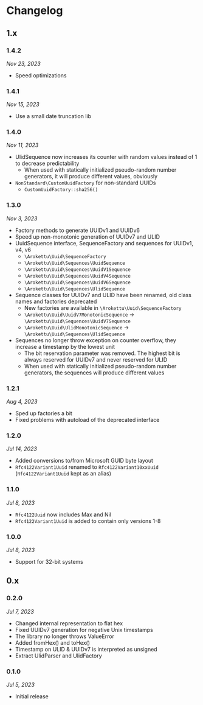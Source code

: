 # Changelog

## 1.x

### 1.4.2

*Nov 23, 2023*

* Speed optimizations

### 1.4.1

*Nov 15, 2023*

* Use a small date truncation lib

### 1.4.0

*Nov 11, 2023*

* UlidSequence now increases its counter with random values instead of 1 to decrease predictability
  * When used with statically initialized pseudo-random number generators,
    it will produce different values, obviously
* `NonStandard\CustomUuidFactory` for non-standard UUIDs
  * `CustomUuidFactory::sha256()`

### 1.3.0

*Nov 3, 2023*

* Factory methods to generate UUIDv1 and UUIDv6
* Speed up non-monotonic generation of UUIDv7 and ULID
* UuidSequence interface, SequenceFactory and sequences for UUIDv1, v4, v6
  * `\Arokettu\Uuid\SequenceFactory`
  * `\Arokettu\Uuid\Sequences\UuidSequence`
  * `\Arokettu\Uuid\Sequences\UuidV1Sequence`
  * `\Arokettu\Uuid\Sequences\UuidV4Sequence`
  * `\Arokettu\Uuid\Sequences\UuidV6Sequence`
  * `\Arokettu\Uuid\Sequences\UlidSequence`
* Sequence classes for UUIDv7 and ULID have been renamed, old class names and factories deprecated
  * New factories are available in `\Arokettu\Uuid\SequenceFactory`
  * `\Arokettu\Uuid\UuidV7MonotonicSequence` -> `\Arokettu\Uuid\Sequences\UuidV7Sequence`
  * `\Arokettu\Uuid\UlidMonotonicSequence` -> `\Arokettu\Uuid\Sequences\UlidSequence`
* Sequences no longer throw exception on counter overflow, they increase a timestamp by the lowest unit
  * The bit reservation parameter was removed. The highest bit is always reserved for UUIDv7 and never reserved for ULID
  * When used with statically initialized pseudo-random number generators,
    the sequences will produce different values

### 1.2.1

*Aug 4, 2023*

* Sped up factories a bit
* Fixed problems with autoload of the deprecated interface

### 1.2.0

*Jul 14, 2023*

* Added conversions to/from Microsoft GUID byte layout
* `Rfc4122Variant1Uuid` renamed to `Rfc4122Variant10xxUuid` (`Rfc4122Variant1Uuid` kept as an alias)

### 1.1.0

*Jul 8, 2023*

* `Rfc4122Uuid` now includes Max and Nil
* `Rfc4122Variant1Uuid` is added to contain only versions 1-8

### 1.0.0

*Jul 8, 2023*

* Support for 32-bit systems

## 0.x

### 0.2.0

*Jul 7, 2023*

* Changed internal representation to flat hex
* Fixed UUIDv7 generation for negative Unix timestamps
* The library no longer throws ValueError
* Added fromHex() and toHex()
* Timestamp on ULID & UUIDv7 is interpreted as unsigned
* Extract UlidParser and UlidFactory

### 0.1.0

*Jul 5, 2023*

* Initial release

